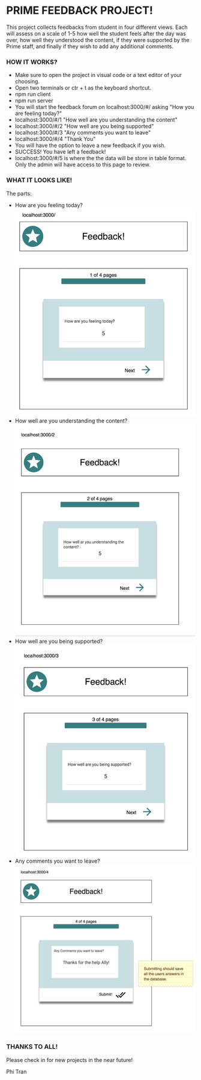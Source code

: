 # PRIME FEEDBACK PROJECT!

This project collects feedbacks from student in four different views.  Each will assess on a scale of 1-5 how well the student feels after the day was over, how well they understood the content, if they were supported by the Prime staff, and finally if they wish to add any additional comments.

### HOW IT WORKS?

- Make sure to open the project in visual code or a text editor of your choosing.
- Open two terminals or ctr + t as the keyboard shortcut.
- npm run client
- npm run server
- You will start the feedback forum on localhost:3000/#/ asking "How you are feeling today?"
- localhost:3000/#/1 "How well are you understanding the content"
- localhost:3000/#/2 "How well are you being supported"
- localhost:3000/#/3 "Any comments you want to leave"
- localhost:3000/#/4 "Thank You"
- You will have the option to leave a new feedback if you wish.
- SUCCESS! You have left a feedback!
- localhost:3000/#/5 is where the the data will be store in table format.  Only the admin will have access to this page to review.

### WHAT IT LOOKS LIKE!

The parts:
- How are you feeling today?
![feeling](wireframes/page-one.png)
- How well are you understanding the content?
![understanding](wireframes/page-two.png)
- How well are you being supported?
![support](wireframes/page-three.png)
- Any comments you want to leave?
![comments](wireframes/page-four.png)

### THANKS TO ALL!

Please check in for new projects in the near future!

Phi Tran
